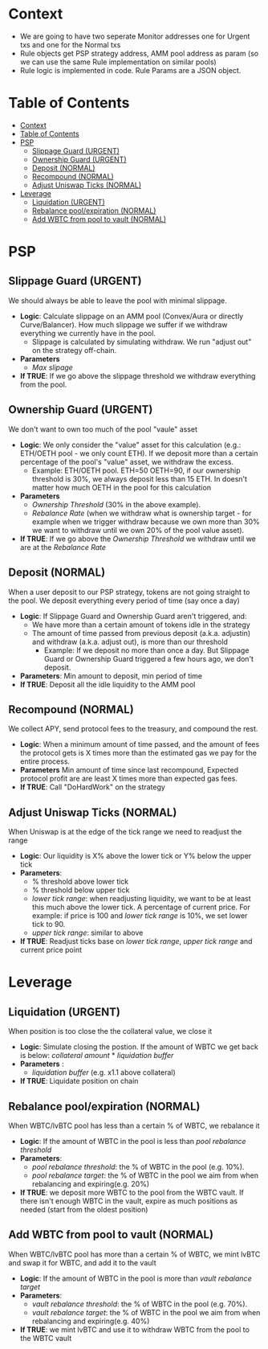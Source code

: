 # Context

- We are going to have two seperate Monitor addresses one for Urgent txs and one for the Normal txs
- Rule objects get PSP strategy address, AMM pool address as param (so we can use the same Rule implementation on similar pools) 
- Rule logic is implemented in code. Rule Params are a JSON object.

# Table of Contents
- [Context](#context)
- [Table of Contents](#table-of-contents)
- [PSP](#psp)
  - [Slippage Guard (URGENT)](#slippage-guard-urgent)
  - [Ownership Guard (URGENT)](#ownership-guard-urgent)
  - [Deposit (NORMAL)](#deposit-normal)
  - [Recompound (NORMAL)](#recompound-normal)
  - [Adjust Uniswap Ticks (NORMAL)](#adjust-uniswap-ticks-normal)
- [Leverage](#leverage)
  - [Liquidation (URGENT)](#liquidation-urgent)
  - [Rebalance pool/expiration (NORMAL)](#rebalance-poolexpiration-normal)
  - [Add WBTC from pool to vault (NORMAL)](#add-wbtc-from-pool-to-vault-normal)


# PSP
## Slippage Guard (URGENT)
We should always be able to leave the pool with minimal slippage.
- **Logic**: Calculate slippage on an AMM pool (Convex/Aura or directly Curve/Balancer). How much slippage we suffer if we withdraw everything we currently have in the pool. 
    - Slippage is calculated by simulating withdraw. We run "adjust out" on the strategy off-chain.
- **Parameters** 
    - _Max slipage_
- **If TRUE**: If we go above the slippage threshold we withdraw everything from the pool.

## Ownership Guard (URGENT)
We don't want to own too much of the pool "vaule" asset
- **Logic**: We only consider the "value" asset for this calculation (e.g.: ETH/OETH pool - we only count ETH). If we deposit more than a certain percentage of the pool's "value" asset, we withdraw the excess. 
    - Example: ETH/OETH pool. ETH=50 OETH=90, if our ownership threshold is 30%, we always deposit less than 15 ETH. In doesn't matter how much OETH in the pool for this calculation
- **Parameters** 
    - _Ownership Threshold_ (30% in the above example). 
    - _Rebalance Rate_ (when we withdraw what is ownership target - for example when we trigger withdraw because we own more than 30% we want to withdraw until we own 20% of the pool value asset).
- **If TRUE**: If we go above the _Ownership Threshold_ we withdraw until we are at the _Rebalance Rate_

## Deposit (NORMAL)
When a user deposit to our PSP strategy, tokens are not going straight to the pool. We deposit everything every period of time (say once a day)
- **Logic**: If Slippage Guard and Ownership Guard aren't triggered, and:
    - We have more than a certain amount of tokens idle in the strategy
    - The amount of time passed from previous deposit (a.k.a. adjustin) and withdraw (a.k.a. adjust out), is more than our threshold
        - Example: If we deposit no more than once a day. But Slippage Guard or Ownership Guard triggered a few hours ago, we don't deposit.
- **Parameters**: Min amount to deposit, min period of time
- **If TRUE**: Deposit all the idle liquidity to the AMM pool

## Recompound (NORMAL)
We collect APY, send protocol fees to the treasury, and compound the rest.
- **Logic**: When a minimum amount of time passed, and the amount of fees the protocol gets is X times more than the estimated gas we pay for the entire process.
- **Parameters** Min amount of time since last recompound, Expected protocol profit are are least X times more than expected gas fees.
- **If TRUE**: Call "DoHardWork" on the strategy

## Adjust Uniswap Ticks (NORMAL)
When Uniswap is at the edge of the tick range we need to readjust the range
- **Logic**: Our liquidity is X% above the lower tick or Y% below the upper tick
- **Parameters**: 
    - % threshold above lower tick
    - % threshold below upper tick
    - _lower tick range_: when readjusting liquidity, we want to be at least this much above the lower tick. A percentage of current price. For example: if price is 100 and _lower tick range_ is 10%, we set lower tick to 90.
    - _upper tick range_: similar to above
- **If TRUE**: Readjust ticks base on _lower tick range_, _upper tick range_ and current price point


# Leverage

## Liquidation (URGENT)
When position is too close the the collateral value, we close it
- **Logic**: Simulate closing the postion. If the amount of WBTC we get back is below: _collateral amount_ * _liquidation buffer_
- **Parameters** : 
    - _liquidation buffer_ (e.g. x1.1 above collateral)
- **If TRUE**: Liquidate position on chain

## Rebalance pool/expiration (NORMAL)
When WBTC/lvBTC pool has less than a certain % of WBTC, we rebalance it
- **Logic**: If the amount of WBTC in the pool is less than _pool rebalance threshold_ 
- **Parameters**: 
    - _pool rebalance threshold_: the % of WBTC in the pool (e.g. 10%). 
    - _pool rebalance target_: the % of WBTC in the pool we aim from when rebalancing and expiring(e.g. 20%)
- **If TRUE**: we deposit more WBTC to the pool from the WBTC vault. If there isn't enough WBTC in the vault, expire as much positions as needed (start from the oldest position)

## Add WBTC from pool to vault (NORMAL)
When WBTC/lvBTC pool has more than a certain % of WBTC, we mint lvBTC and swap it for WBTC, and add it to the vault
- **Logic**: If the amount of WBTC in the pool is more than _vault rebalance target_ 
- **Parameters**: 
    - _vault rebalance threshold_: the % of WBTC in the pool (e.g. 70%). 
    - _vault rebalance target_: the % of WBTC in the pool we aim from when rebalancing and expiring(e.g. 40%)
- **If TRUE**: we mint lvBTC and use it to withdraw WBTC from the pool to the WBTC vault